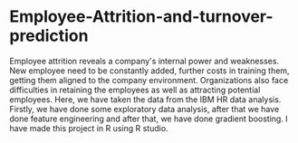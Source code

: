 # Employee-Attrition-and-turnover-prediction
Employee attrition reveals a company's internal power and weaknesses. New employee need to be constantly added, further costs in training them, getting them aligned to the company environment. Organizations also face difficulties in retaining the employees as well as attracting potential employees.
Here, we have taken the data from the IBM HR data analysis. Firstly, we have done some exploratory data analysis, after that we have done feature engineering and after that, we have done gradient boosting.
I have made this project in R using R studio.
